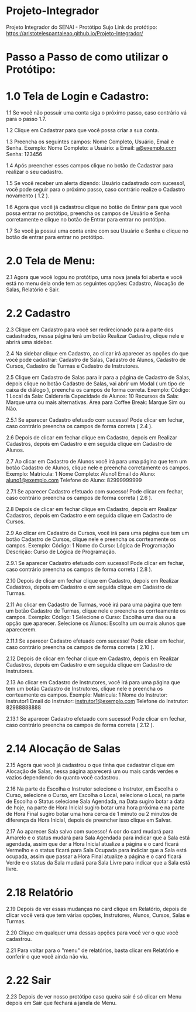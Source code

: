 # Projeto-Integrador
Projeto Integrador do SENAI - Protótipo Sujo
Link do protótipo: https://aristotelespantaleao.github.io/Projeto-Integrador/

# Passo a Passo de como utilizar o Protótipo:

# 1.0 Tela de Login e Cadastro:

1.1 Se você não possuir uma conta siga o próximo passo, caso contrário vá para o passo 1.7.

1.2 Clique em Cadastrar para que você possa criar a sua conta.

1.3 Preencha os seguintes campos: Nome Completo, Usuário, Email e Senha.
Exemplo:
Nome Completo: a
Usuário: a
Email: a@exemplo.com
Senha: 123456

1.4 Após preencher esses campos clique no botão de Cadastrar para realizar o seu cadastro.

1.5 Se você receber um alerta dizendo: Usuário cadastrado com sucesso!, você pode seguir para o próximo passo, caso contrário realize o Cadastro novamento ( 1.2 ).

1.6 Agora que você já cadastrou clique no botão de Entrar para que você possa entrar no protótipo, preencha os campos de Usuário e Senha corretamente e clique no botão de Entrar para entrar no protótipo.

1.7 Se você ja possui uma conta entre com seu Usuário e Senha e clique no botão de entrar para entrar no protótipo.

# 2.0 Tela de Menu:

2.1 Agora que você logou no protótipo, uma nova janela foi aberta e você está no menu dela onde tem as seguintes opções: Cadastro, Alocação de Salas, Relatório e Sair.

# 2.2 Cadastro

2.3 Clique em Cadastro para você ser redirecionado para a parte dos cadastrados, nessa página terá um botão Realizar Cadastro, clique nele e abrirá uma sidebar.

2.4 Na sidebar clique em Cadastro, ao clicar irá aparecer as opções do que você pode cadastrar: Cadastro de Salas, Cadastro de Alunos, Cadastro de Cursos, Cadastro de Turmas e Cadastro de Instrutores.

2.5 Clique em Cadastro de Salas para ir para a página de Cadastro de Salas, depois clique no botão Cadastro de Salas, vai abrir um Modal ( um tipo de caixa de diálogo ), preencha os campos de forma correta.
Exemplo:
Código: 1
Local da Sala: Calderaria
Capacidade de Alunos: 10
Recursos da Sala: Marque uma ou mais alternativas.
Área para Coffee Break: Marque Sim ou Não.

2.5.1 Se aparecer Cadastro efetuado com sucesso! Pode clicar em fechar, caso contrário preencha os campos de forma correta ( 2.4 ).

2.6 Depois de clicar em fechar clique em Cadastro, depois em Realizar Cadastros, depois em Cadastro e em seguida clique em Cadastro de Alunos.

2.7 Ao clicar em Cadastro de Alunos você irá para uma página que tem um botão Cadastro de Alunos, clique nele e preencha corretamente os campos.
Exemplo:
Matrícula: 1
Nome Completo: Aluno1
Email do Aluno: aluno1@exemplo.com
Telefone do Aluno: 82999999999

2.7.1 Se aparecer Cadastro efetuado com sucesso! Pode clicar em fechar, caso contrário preencha os campos de forma correta ( 2.6 ).

2.8 Depois de clicar em fechar clique em Cadastro, depois em Realizar Cadastros, depois em Cadastro e em seguida clique em Cadastro de Cursos.

2.9 Ao clicar em Cadastro de Cursos, você irá para uma página que tem um botão Cadastro de Cursos, clique nele e preencha os corrteamente os campos.
Exemplo:
Código: 1
Nome do Curso: Lógica de Programação
Descrição: Curso de Lógica de Programação.

2.9.1 Se aparecer Cadastro efetuado com sucesso! Pode clicar em fechar, caso contrário preencha os campos de forma correta ( 2.8 ).

2.10 Depois de clicar em fechar clique em Cadastro, depois em Realizar Cadastros, depois em Cadastro e em seguida clique em Cadastro de Turmas.

2.11 Ao clicar em Cadastro de Turmas, você irá para uma página que tem um botão Cadastro de Turmas, clique nele e preencha os corrteamente os campos.
Exemplo:
Código: 1
Selecione o Curso: Escolha uma das ou a opção que aparecer.
Selecione os Alunos: Escolha um ou mais alunos que aparecerem.

2.11.1 Se aparecer Cadastro efetuado com sucesso! Pode clicar em fechar, caso contrário preencha os campos de forma correta ( 2.10 ).

2.12 Depois de clicar em fechar clique em Cadastro, depois em Realizar Cadastros, depois em Cadastro e em seguida clique em Cadastro de Instrutores.

2.13 Ao clicar em Cadastro de Instrutores, você irá para uma página que tem um botão Cadastro de Instrutores, clique nele e preencha os corrteamente os campos.
Exemplo:
Matrícula: 1
Nome do Instrutor: Instrutor1
Email do Instrutor: instrutor1@exemplo.com
Telefone do Instrutor: 82988888888

2.13.1 Se aparecer Cadastro efetuado com sucesso! Pode clicar em fechar, caso contrário preencha os campos de forma correta ( 2.12 ).

# 2.14 Alocação de Salas

2.15 Agora que você já cadastrou o que tinha que cadastrar clique em Alocação de Salas, nessa página aparecerá um ou mais cards verdes e vazios dependendo do quanto você cadastrou.

2.16 Na parte de Escolha o Instrutor selecione o Instrutor, em Escolha o Curso, selecione o Curso, em Escolha o Local, selecione o Local, na parte de Escolha o Status selecione Sala Agendada, na Data sugiro botar a data de hoje, na parte de Hora Inicial sugiro botar uma hora próxima e na parte de Hora Final sugiro botar uma hora cerca de 1 minuto ou 2 minutos de diferença da Hora Inicial, depois de preencher isso clique em Salvar.

2.17 Ao aparecer Sala salvo com sucesso! A cor do card mudará para Amarelo e o status mudará para Sala Agendada para indicar que a Sala está agendada, assim que der a Hora Inicial atualize a página e o card ficará Vermelho e o status ficará para Sala Ocupada para indiciar que a Sala está ocupada, assim que passar a Hora Final atualize a página e o card ficará Verde e o status da Sala mudará para Sala Livre para indicar que a Sala está livre.

# 2.18 Relatório

2.19 Depois de ver essas mudanças no card clique em Relatório, depois de clicar você verá que tem várias opções, Instrutores, Alunos, Cursos, Salas e Turmas.

2.20 Clique em qualquer uma dessas opções para você ver o que você cadastrou.

2.21 Para voltar para o "menu" de relatórios, basta clicar em Relatório e conferir o que você ainda não viu.

# 2.22 Sair

2.23 Depois de ver nosso protótipo caso queira sair é só clicar em Menu depois em Sair que fechará a janela de Menu.
